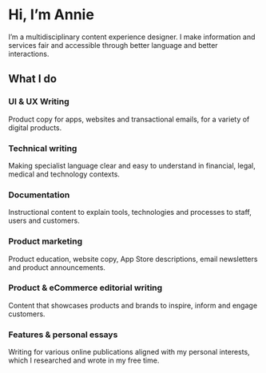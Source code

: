 # Hi, I’m Annie
I’m a multidisciplinary content experience designer. I make information and services fair and accessible through better language and better interactions.

## What I do

### UI & UX Writing
Product copy for apps, websites and transactional emails, for a variety of digital products.

### Technical writing
Making specialist language clear and easy to understand in financial, legal, medical and technology contexts.

### Documentation
Instructional content to explain tools,  technologies and processes to staff, users and customers. 

### Product marketing
Product education, website copy, App Store descriptions, email newsletters and product announcements.

### Product & eCommerce editorial writing
Content that showcases products and brands to inspire, inform and engage customers.

### Features & personal essays
Writing for various online publications aligned with my personal interests, which I researched and wrote in my free time.
